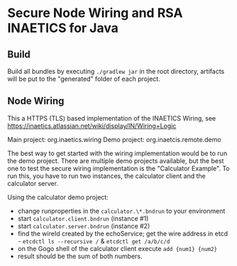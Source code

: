 # Secure Node Wiring and RSA INAETICS for Java

## Build

Build all bundles by executing `./gradlew jar` in the root directory, artifacts will be put to the "generated" folder of each project. 

## Node Wiring

This a HTTPS (TLS) based implementation of the INAETICS Wiring, see https://inaetics.atlassian.net/wiki/display/IN/Wiring+Logic

Main project: org.inaetics.wiring
Demo project: org.inaetcis.remote.demo

The best way to get started with the wiring implementation would be to run the demo project. There are multiple demo projects available, but the best one to test the secure wiring implementation is the "Calculator Example". To run this, you have to run two instances, the calculator client and the calculator server.

Using the calculator demo project:

- change runproperties in the `calculator.\*.bndrun` to your environment
- start `calculator.client.bndrun` (instance #1)
- start `calculator.server.bndrun` (instance #2)
- find the wireId created by the echoService; get the wire address in etcd - `etcdctl ls --recursive /` & `etcdctl get /a/b/c/d`
- on the Gogo shell of the calculator client execute `add {num1} {num2}`
- result should be the sum of both numbers.
